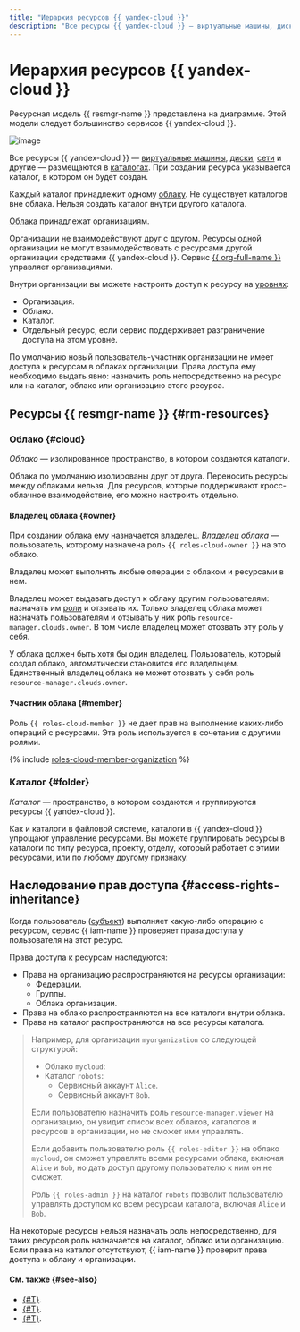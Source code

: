 ```yaml
---
title: "Иерархия ресурсов {{ yandex-cloud }}"
description: "Все ресурсы {{ yandex-cloud }} — виртуальные машины, диски, сети и др. — размещаются в каталогах. Каждый каталог принадлежит одному облаку, а облака принадлежат организациям."
---
```


# Иерархия ресурсов {{ yandex-cloud }}


Ресурсная модель {{ resmgr-name }} представлена на диаграмме. Этой модели следует большинство сервисов {{ yandex-cloud }}.


![image](../../_assets/YC-resource-model-rus.svg)



Все ресурсы {{ yandex-cloud }} — [виртуальные машины](../../compute/concepts/vm.md), [диски](../../compute/concepts/disk.md), [сети](../../vpc/concepts/network.md#network) и другие — размещаются в [каталогах](#folder). При создании ресурса указывается каталог, в котором он будет создан.

Каждый каталог принадлежит одному [облаку](#cloud). Не существует каталогов вне облака. Нельзя создать каталог внутри другого каталога.

[Облака](#cloud) принадлежат организациям.

Организации не взаимодействуют друг с другом. Ресурсы одной организации не могут взаимодействовать с ресурсами другой организации средствами {{ yandex-cloud }}. Сервис [{{ org-full-name }}](../../organization/) управляет организациями.

Внутри организации вы можете настроить доступ к ресурсу на [уровнях](#access-rights-inheritance):
* Организация.
* Облако.
* Каталог.
* Отдельный ресурс, если сервис поддерживает разграничение доступа на этом уровне.

По умолчанию новый пользователь-участник организации не имеет доступа к ресурсам в облаках организации. Права доступа ему необходимо выдать явно: назначить роль непосредственно на ресурс или на каталог, облако или организацию этого ресурса.

## Ресурсы {{ resmgr-name }} {#rm-resources}

### Облако {#cloud}

_Облако_ — изолированное пространство, в котором создаются каталоги.

Облака по умолчанию изолированы друг от друга. Переносить ресурсы между облаками нельзя. Для ресурсов, которые поддерживают кросс-облачное взаимодействие, его можно настроить отдельно.

#### Владелец облака {#owner}

При создании облака ему назначается владелец. _Владелец облака_ — пользователь, которому назначена роль `{{ roles-cloud-owner }}` на это облако.

Владелец может выполнять любые операции с облаком и ресурсами в нем.

Владелец может выдавать доступ к облаку другим пользователям: назначать им [роли](../../iam/concepts/access-control/roles.md) и отзывать их. Только владелец облака может назначать пользователям и отзывать у них роль `resource-manager.clouds.owner`. В том числе владелец может отозвать эту роль у себя.

У облака должен быть хотя бы один владелец. Пользователь, который создал облако, автоматически становится его владельцем. Единственный владелец облака не может отозвать у себя роль `resource-manager.clouds.owner`.

#### Участник облака {#member}

Роль `{{ roles-cloud-member }}` не дает прав на выполнение каких-либо операций с ресурсами. Эта роль используется в сочетании с другими ролями. 

{% include [roles-cloud-member-organization](../../_includes/roles-cloud-member-organization.md) %}

### Каталог {#folder}

_Каталог_ — пространство, в котором создаются и группируются ресурсы {{ yandex-cloud }}.

Как и каталоги в файловой системе, каталоги в {{ yandex-cloud }} упрощают управление ресурсами. Вы можете группировать ресурсы в каталоги по типу ресурса, проекту, отделу, который работает с этими ресурсами, или по любому другому признаку.

## Наследование прав доступа {#access-rights-inheritance}

Когда пользователь ([субъект](../../iam/concepts/access-control/index.md#subject)) выполняет какую-либо операцию с ресурсом, сервис {{ iam-name }} проверяет права доступа у пользователя на этот ресурс.

Права доступа к ресурсам наследуются:
* Права на организацию распространяются на ресурсы организации:
  * [Федерации](../../iam/concepts/federations.md).
  * Группы.
  * Облака организации.
* Права на облако распространяются на все каталоги внутри облака.
* Права на каталог распространяются на все ресурсы каталога.

>Например, для организации `myorganization` со следующей структурой:
>* Облако `mycloud`:
>  * Каталог `robots`:
>    * Сервисный аккаунт `Alice`.
>    * Сервисный аккаунт `Bob`.
>
> Если пользователю назначить роль `resource-manager.viewer` на организацию, он увидит список всех облаков, каталогов и ресурсов в организации, но не сможет ими управлять.
> 
> Если добавить пользователю роль `{{ roles-editor }}` на облако `mycloud`, он сможет управлять всеми ресурсами облака, включая `Alice` и `Bob`, но дать доступ другому пользователю к ним он не сможет.
> 
> Роль `{{ roles-admin }}` на каталог `robots` позволит пользователю управлять доступом ко всем ресурсам каталога, включая `Alice` и `Bob`.

На некоторые ресурсы нельзя назначать роль непосредственно, для таких ресурсов роль назначается на каталог, облако или организацию. Если права на каталог отсутствуют, {{ iam-name }} проверит права доступа к облаку и организации.

#### См. также {#see-also}

* [{#T}](../operations/cloud/set-access-bindings.md).
* [{#T}](../operations/folder/create.md).
* [{#T}](../operations/folder/set-access-bindings.md).